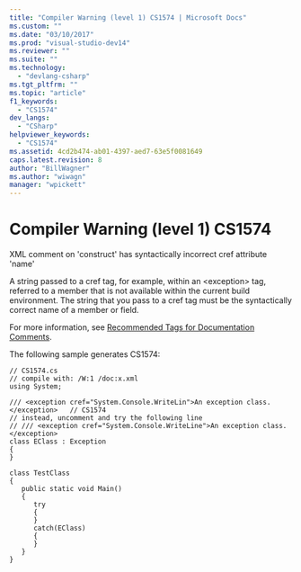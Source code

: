 ```yaml
---
title: "Compiler Warning (level 1) CS1574 | Microsoft Docs"
ms.custom: ""
ms.date: "03/10/2017"
ms.prod: "visual-studio-dev14"
ms.reviewer: ""
ms.suite: ""
ms.technology: 
  - "devlang-csharp"
ms.tgt_pltfrm: ""
ms.topic: "article"
f1_keywords: 
  - "CS1574"
dev_langs: 
  - "CSharp"
helpviewer_keywords: 
  - "CS1574"
ms.assetid: 4cd2b474-ab01-4397-aed7-63e5f0081649
caps.latest.revision: 8
author: "BillWagner"
ms.author: "wiwagn"
manager: "wpickett"
---
```

# Compiler Warning (level 1) CS1574
XML comment on 'construct' has syntactically incorrect cref attribute 'name'  
  
 A string passed to a cref tag, for example, within an \<exception> tag, referred to a member that is not available within the current build environment. The string that you pass to a cref tag must be the syntactically correct name of a member or field.  
  
 For more information, see [Recommended Tags for Documentation Comments](../../csharp/programming-guide/xmldoc/recommended-tags-for-documentation-comments.md).  
  
 The following sample generates CS1574:  
  
```  
// CS1574.cs  
// compile with: /W:1 /doc:x.xml  
using System;  
  
/// <exception cref="System.Console.WriteLin">An exception class.</exception>   // CS1574  
// instead, uncomment and try the following line  
// /// <exception cref="System.Console.WriteLine">An exception class.</exception>  
class EClass : Exception  
{  
}  
  
class TestClass  
{  
   public static void Main()  
   {  
      try  
      {  
      }  
      catch(EClass)  
      {  
      }  
   }  
}  
```